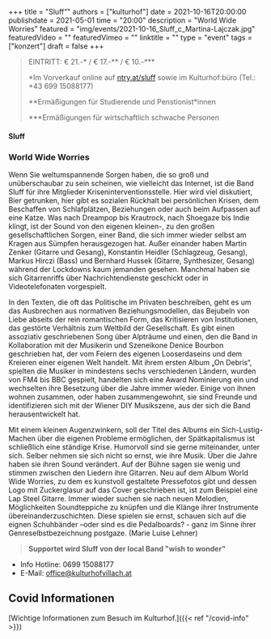 +++
title = "Sluff“"
authors = ["kulturhof"]
date = 2021-10-16T20:00:00
publishdate = 2021-05-01
time = "20:00"
description = "World Wide Worries"
featured = "img/events/2021-10-16_Sluff_c_Martina-Lajczak.jpg"
featuredVideo = ""
featuredVimeo = ""
linktitle = ""
type = "event"
tags = ["konzert"]
draft = false
+++

>
> EINTRITT: € 21.-\* / € 17.-\*\* / € 10.-\*\*\*
>
> \*Im Vorverkauf online auf [ntry.at/sluff](https://ntry.at/sluff) sowie im Kulturhof:büro (Tel.: +43 699 15088177)
> 
> \*\*Ermäßigungen für Studierende und Penstionist\*innen
> 
> \*\*\*Ermäßigungen für wirtschaftlich schwache Personen

#### Sluff

### World Wide Worries

Wenn Sie weltumspannende Sorgen haben, die so groß und unüberschaubar zu sein scheinen, wie vielleicht das Internet, ist die Band Sluff für ihre Mitglieder Kriseninterventionsstelle. Hier wird viel diskutiert, Bier getrunken, hier gibt es sozialen Rückhalt bei persönlichen Krisen, dem Beschaffen von Schlafplätzen, Beziehungen oder auch beim Aufpassen auf eine Katze. Was nach Dreampop bis Krautrock, nach Shoegaze bis Indie klingt, ist der Sound von den eigenen kleinen-, zu den großen gesellschaftlichen Sorgen, einer Band, die sich immer wieder selbst am Kragen aus Sümpfen herausgezogen hat. Außer einander haben Martin Zenker (Gitarre und Gesang), Konstantin Heidler (Schlagzeug, Gesang), Markus Hirczi (Bass) und Bernhard Hussek (Gitarre, Synthesizer, Gesang) während der Lockdowns kaum jemanden gesehen. Manchmal haben sie sich Gitarrenriffs über Nachrichtendienste geschickt oder in Videotelefonaten vorgespielt. 

In den Texten, die oft das Politische im Privaten beschreiben, geht es um das Ausbrechen aus normativen Beziehungsmodellen, das Bejubeln von Liebe abseits der rein romantischen Form, das Kritisieren von Institutionen, das gestörte Verhältnis zum Weltbild der Gesellschaft. Es gibt einen assoziativ geschriebenen Song über Alpträume und einen, den die Band in Kollaboration mit der Musikerin und Szeneikone Denice Bourbon geschrieben hat, der vom Feiern des eigenen Looserdaseins und dem Kreieren einer eigenen Welt handelt. Mit ihrem ersten Album „On Debris“, spielten die Musiker in mindestens sechs verschiedenen Ländern, wurden von FM4 bis BBC gespielt, handelten sich eine Award Nominierung ein und wechselten ihre Besetzung über die Jahre immer wieder. Einige von ihnen wohnen zusammen, oder haben zusammengewohnt, sie sind Freunde und identifizieren sich mit der Wiener DIY Musikszene, aus der sich die Band herausentwickelt hat. 

Mit einem kleinen Augenzwinkern, soll der Titel des Albums ein Sich-Lustig-Machen über die eigenen Probleme ermöglichen, der Spätkapitalismus ist schließlich eine ständige Krise. Humorvoll sind sie gerne miteinander, unter sich. Selber nehmen sie sich nicht so ernst, wie ihre Musik. Über die Jahre haben sie ihren Sound verändert. Auf der Bühne sagen sie wenig und stimmen zwischen den Liedern ihre Gitarren. Neu auf dem Album World Wide Worries, zu dem es kunstvoll gestaltete Pressefotos gibt und dessen Logo mit Zuckerglasur auf das Cover geschrieben ist, ist zum Beispiel eine Lap Steel Gitarre. Immer wieder suchen sie nach neuen Melodien, Möglichkeiten Soundteppiche zu knüpfen und die Klänge ihrer Instrumente übereinanderzuschichten. Diese spielen sie ernst, schauen sich auf die eignen Schuhbänder –oder sind es die Pedalboards? - ganz im Sinne ihrer Genreselbstbezeichnung postgaze. 
(Marie Luise Lehner)


>**Supportet wird Sluff von der local Band "wish to wonder"**


- Info Hotline: 0699 15088177 
- E-Mail: office@kulturhofvillach.at

## Covid Informationen

[Wichtige Informationen zum Besuch im Kulturhof.]({{< ref "/covid-info" >}})
